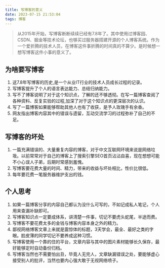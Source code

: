 ```yaml
---
title: 写博客的意义
date: 2023-07-15 21:53:04
tags: 博客
---
```

> 从2015年开始，写博客断断续续已经有7.8年了。其中使用过博客园、CSDN、掘金等技术论坛，也够买过服务器搭建开源的个人博客系统。作为一个爱折腾的技术人员，在博客这件事折腾的时间真的不算少。是时候想一想写博客这件小事的意义了。
## 为啥要写博客
1. 这7.8年写博客的历史,是一个从业IT行业的技术人员成长过程的记录。
2. 写博客提升了个人的语言表达能力、总结归纳能力。
3. 写不了博客说明了对于这个知识点，了解的还不够透彻。在写一篇博客查阅了各种资料、反复实验的过程,加深了对于这个知识点的更深层次的认识。
4. 写了一篇博客如果能够帮助其他人也有了收获，是予人玫瑰手有余香。
5. 网友指出博客内容其中的错误与遗留，互动交流学习的过程弥补了自己的不足。
## 写博客的坏处
1. 一篇充满错误的、大量重复内容的博客，对于中文互联网环境来说是网络垃圾。以前常常对于自己的博客上了搜索引擎SEO首页沾沾自喜，现在想想可能不小心误人子弟，后期时常感到羞愧。
2. 写博客要花费大量的时间、精力，带来的收益与坏处相比，性价比很低。
3. 每年要花费一笔服务器维护支出的钱。
## 个人思考
1. 如果一篇博客分享的内容自己都认为没什么可写的，不如记成私人笔记，个人用来查漏补缺即可。
2. 写博客知识点一定要成体系，讲清楚一件事，切记不要虎头蛇尾，半途而费。
3. 写博客不要花费太多的金钱与博客内容本身之外的精力。
4. 鄙视网络博客文章上来就是震惊体的标题，3天学会，最全、最好之类的字眼。脸皮薄的同学切记不要养成这种习惯。
5. 写博客使用一个靠的住的平台，文章内容与其中的图片素材能够长久保存，最好能够定时自动备份归档。
6. 写博客当然也不需要怕出丑，毕竟人无完人，文章缺漏错误之处，要能够虚心接受别人的批评，当然也要内心强大敢于无视网络喷子。